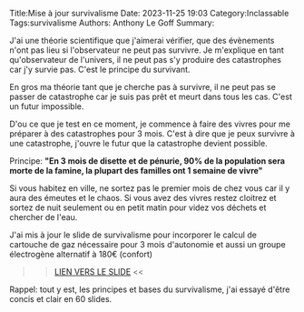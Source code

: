 Title:Mise à jour survivalisme
Date: 2023-11-25 19:03
Category:Inclassable
Tags:survivalisme
Authors: Anthony Le Goff
Summary:

J'ai une théorie scientifique que j'aimerai vérifier, que des évènements n'ont pas lieu si l'observateur ne peut pas survivre. Je m'explique en tant qu'observateur de l'univers, il ne peut pas s'y produire des catastrophes car j'y survie pas. C'est le principe du survivant. 

En gros ma théorie tant que je cherche pas à survivre, il ne peut pas se passer de catastrophe car je suis pas prêt et meurt dans tous les cas. C'est un futur impossible.

D'ou ce que je test en ce moment, je commence à faire des vivres pour me préparer à des catastrophes pour 3 mois. C'est à dire que je peux survivre à une catastrophe, j'ouvre le futur que la catastrophe devient possible. 

Principe: **"En 3 mois de disette et de pénurie, 90% de la population sera morte de la famine, la plupart des familles ont 1 semaine de vivre"**

Si vous habitez en ville, ne sortez pas le premier mois de chez vous car il y aura des émeutes et le chaos. Si vous avez des vivres restez cloitrez et sortez de nuit seulement ou en petit matin pour videz vos déchets et chercher de l'eau.


J'ai mis à jour le slide de survivalisme pour incorporer le calcul de cartouche de gaz nécessaire pour 3 mois d'autonomie et aussi un groupe électrogène alternatif à 180€ (confort)

>> [LIEN VERS LE SLIDE](https://docs.google.com/presentation/d/1GQDGfRGd6wx9VYdj5CoDcdYUnQEYxdyq7NUmOV9Rbwg/edit?usp=sharing) <<

Rappel: tout y est, les principes et bases du survivalisme, j'ai essayé d'être concis et clair en 60 slides. 